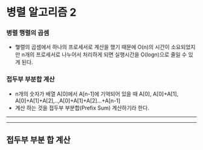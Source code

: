 # 병렬 알고리즘 2

### 병렬 행렬의 곱셈

- 햏렬의 곱셈에서 하나의 프로세서로 계산을 했기 때문에 O(n)의 시간이 소요되었지만 n개의 프로세서로 나누어서 처리하게 되면 실행시간을 O(logn)으로 줄일 수 있게 된다.

### 접두부 부분합 계산

- n개의 숫자가 배열 A[0]에서 A[n-1]에 기억되어 있을 때 A[0], A[0]+A[1], A[0]+A[1]+A[2],..,A[0]+A[1]+A[2]...+A[n-1]
- 계산 하는 것을 접두부 부분합(Prefix Sum) 계산하기라 한다.

---

---

## 접두부 부분 합 계산
